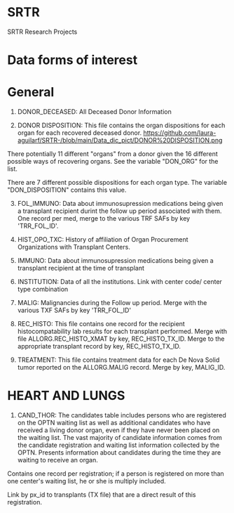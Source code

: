 # SRTR

SRTR Research Projects 

# Data forms of interest 

# General 

1. DONOR_DECEASED: All Deceased Donor Information


2. DONOR DISPOSITION: This file contains the organ dispositions for each organ for each recovered deceased donor.
https://github.com/laura-aguilarf/SRTR-/blob/main/Data_dic_pict/DONOR%20DISPOSITION.png

There potentially 11 different "organs" from a donor given the 16 different possible ways of recovering organs. See the variable "DON_ORG" for the list.

There are 7 different possible dispositions for each organ type. The variable "DON_DISPOSITION" contains this value.

3. FOL_IMMUNO: Data about immunosupression medications being given a transplant recipient durint the follow up period associated with them. One record per med, merge to the various TRF SAFs by key 'TRR_FOL_ID'.


4. HIST_OPO_TXC: History of affiliation of Organ Procurement Organizations with Transplant Centers.

5. IMMUNO: Data about immunosupression medications being given a transplant recipient at the time of transplant

6. INSTITUTION: Data of all the institutions. Link with center code/ center type combination

7. MALIG: Malignancies during the Follow up period. Merge with the various TXF SAFs by key 'TRR_FOL_ID'

8. REC_HISTO: This file contains one record for the recipient histocompatability lab results for each transplant performed. Merge with file ALLORG.REC_HISTO_XMAT by key, REC_HISTO_TX_ID. Merge to the appropriate transplant record by key, REC_HISTO_TX_ID.



10.  TREATMENT: This file contains treatment data for each De Nova Solid tumor reported on the ALLORG.MALIG record. Merge by key, MALIG_ID.


# HEART AND LUNGS 

1. CAND_THOR: The candidates table includes persons who are registered on the OPTN waiting list as well as additional candidates who have received a living donor organ, even if they have never been placed on the waiting list. The vast majority of candidate information comes from the candidate registration and waiting list information collected by the OPTN. Presents information about candidates during the time they are waiting to receive an organ.

Contains one record per registration; if a person is registered on more than one center's waiting list, he or she is multiply included.

Link by px_id to transplants (TX file) that are a direct result of this registration.






   
   






